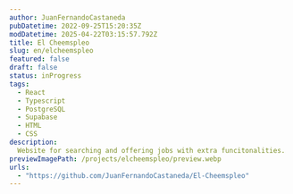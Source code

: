 ```yaml
---
author: JuanFernandoCastaneda
pubDatetime: 2022-09-25T15:20:35Z
modDatetime: 2025-04-22T03:15:57.792Z
title: El Cheemspleo
slug: en/elcheemspleo
featured: false
draft: false
status: inProgress
tags:
  - React
  - Typescript
  - PostgreSQL
  - Supabase
  - HTML
  - CSS
description: 
  Website for searching and offering jobs with extra funcitonalities.
previewImagePath: /projects/elcheemspleo/preview.webp
urls: 
  - "https://github.com/JuanFernandoCastaneda/El-Cheemspleo"
---
```

